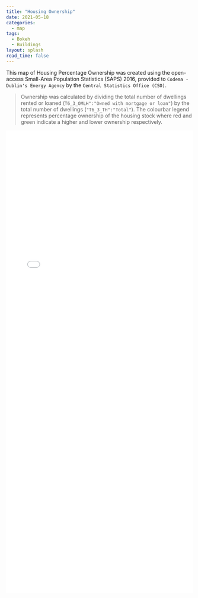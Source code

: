 ```yaml
---
title: "Housing Ownership"
date: 2021-05-18
categories:
  - map
tags:
  - Bokeh
  - Buildings
layout: splash
read_time: false
---
```

This map of Housing Percentage Ownership  was created using the open-access Small-Area Population Statistics (SAPS) 2016, provided to `Codema - Dublin's Energy Agency` by the `Central Statistics Office (CSO)`. 

> Ownership was calculated by dividing the total number of dwellings rented or loaned (`T6_3_OMLH":"Owned with mortgage or loan"`) by the total number of dwellings (`"T6_3_TH":"Total"`).  The colourbar legend represents percentage ownership of the housing stock where red and green indicate a higher and lower ownership respectively. 

<div style="height: 1250px; width: 100%;">
  <iframe
    type="text/html"
    src="{{ site.baseurl }}/assets/html/small_area_housing_ownership.html"
    style="height: 100%; width: 100%; border: 0;">
  </iframe>
</div>
